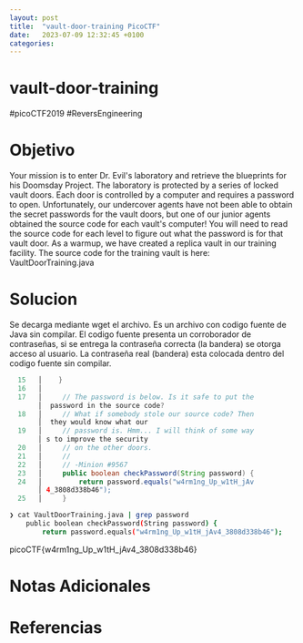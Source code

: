 ```yaml
---
layout: post
title:  "vault-door-training PicoCTF"
date:   2023-07-09 12:32:45 +0100
categories:
---
```



# vault-door-training
#picoCTF2019 #ReversEngineering
# Objetivo
Your mission is to enter Dr. Evil's laboratory and retrieve the blueprints for his Doomsday Project. The laboratory is protected by a series of locked vault doors. Each door is controlled by a computer and requires a password to open. Unfortunately, our undercover agents have not been able to obtain the secret passwords for the vault doors, but one of our junior agents obtained the source code for each vault's computer! You will need to read the source code for each level to figure out what the password is for that vault door. As a warmup, we have created a replica vault in our training facility. The source code for the training vault is here: VaultDoorTraining.java
# Solucion
Se decarga mediante wget el archivo. Es un archivo con codigo fuente de Java sin compilar.
El codigo fuente presenta un corroborador de contraseñas, si se entrega la contraseña correcta (la bandera) se otorga acceso al usuario.
La contraseña real (bandera) esta colocada dentro del codigo fuente sin compilar.

```Java
  15   │    }
  16   │ 
  17   │     // The password is below. Is it safe to put the
       │  password in the source code?
  18   │     // What if somebody stole our source code? Then
       │  they would know what our
  19   │     // password is. Hmm... I will think of some way
       │ s to improve the security
  20   │     // on the other doors.
  21   │     //
  22   │     // -Minion #9567
  23   │     public boolean checkPassword(String password) {
  24   │         return password.equals("w4rm1ng_Up_w1tH_jAv
       │ 4_3808d338b46");
  25   │     }
```

```bash
❯ cat VaultDoorTraining.java | grep password 
    public boolean checkPassword(String password) {
        return password.equals("w4rm1ng_Up_w1tH_jAv4_3808d338b46");
```
picoCTF{w4rm1ng_Up_w1tH_jAv4_3808d338b46}

# Notas Adicionales
# Referencias
